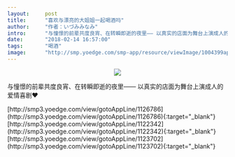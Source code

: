 ```yaml
---
layout:     post
title:      "喜欢与漂亮的大姐姐一起喝酒吗"
author:     "作者：いづみみなみ"
intro:      "与憧憬的前辈共度良宵、在转瞬即逝的夜里—— 以真实的店面为舞台上演成人的爱情喜剧❤"
date:       "2018-02-14 16:57:00"
tags:       "喝酒"
image:      "http://smp.yoedge.com/smp-app/resource/viewImage/1004399appline.png"
---
```

<div style="text-align: center">
<p><img src="http://smp.yoedge.com/smp-app/resource/viewImage/1004399appline.png"/></p>
</div>
<p class="post-meta">
<span>与憧憬的前辈共度良宵、在转瞬即逝的夜里—— 以真实的店面为舞台上演成人的爱情喜剧❤</span>
</p>
[http://smp3.yoedge.com/view/gotoAppLine/1126786](http://smp3.yoedge.com/view/gotoAppLine/1126786){:target="_blank"}
[http://smp3.yoedge.com/view/gotoAppLine/1122342](http://smp3.yoedge.com/view/gotoAppLine/1122342){:target="_blank"}
[http://smp3.yoedge.com/view/gotoAppLine/1123702](http://smp3.yoedge.com/view/gotoAppLine/1123702){:target="_blank"}


